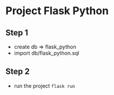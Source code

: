 # Project Flask Python
## Step 1
- create db => flask_python
- import db/flask_python.sql

## Step 2
- run the project `flask run`